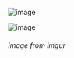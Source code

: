 ![image](https://i.imgur.com/KMWO3I2.jpeg)

![image](https://i.stack.imgur.com/079qf.png)
###### image from imgur
